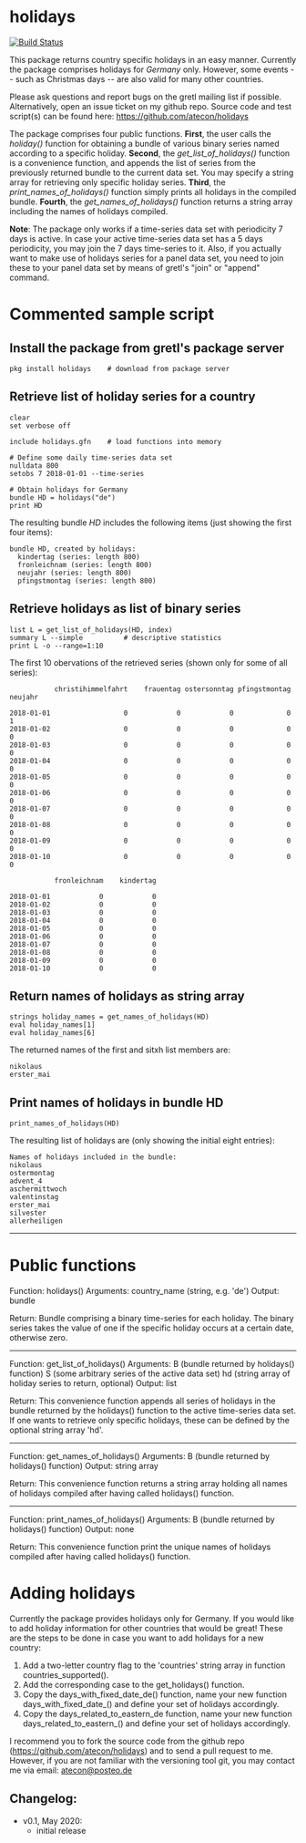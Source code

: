 # holidays
[![Build Status](https://travis-ci.org/atecon/assertion.svg?branch=master)](https://travis-ci.org/atecon/holidays)

This package returns country specific holidays in an easy manner. Currently the package comprises holidays for *Germany* only. However, some events -- such as Christmas days -- are also valid for many other countries.

Please ask questions and report bugs on the gretl mailing list if possible. Alternatively, open an issue ticket on my github repo.
Source code and test script(s) can be found here:
https://github.com/atecon/holidays

The package comprises four public functions. **First**, the user calls the *holiday()* function for obtaining a bundle of various binary series named according to a specific holiday. **Second**, the *get_list_of_holidays()* function is a convenience function, and appends the list of series from the previously returned bundle to the current data set. You may specify a string array for retrieving only specific holiday series. **Third**, the *print_names_of_holidays()* function simply prints all holidays in the compiled bundle. **Fourth**, the *get_names_of_holidays()* function returns a string array including the names of holidays compiled.

**Note**: The package only works if a time-series data set with periodicity 7 days is active. In case your active time-series data set has a 5 days periodicity, you may join the 7 days time-series to it.
Also, if you actually want to make use of holidays series for a panel data set, you need to join these to your panel data set by means of gretl's "join" or "append" command.

# Commented sample script

## Install the package from gretl's package server
```
pkg install holidays    # download from package server
```

## Retrieve list of holiday series for a country
```
clear
set verbose off

include holidays.gfn    # load functions into memory

# Define some daily time-series data set
nulldata 800
setobs 7 2018-01-01 --time-series

# Obtain holidays for Germany
bundle HD = holidays("de")
print HD
```

The resulting bundle *HD* includes the following items (just showing the first four items):
```
bundle HD, created by holidays:
  kindertag (series: length 800)
  fronleichnam (series: length 800)
  neujahr (series: length 800)
  pfingstmontag (series: length 800)
```

## Retrieve holidays as list of binary series
```
list L = get_list_of_holidays(HD, index)
summary L --simple			# descriptive statistics
print L -o --range=1:10
```
The first 10 obervations of the retrieved series (shown only for some of all series):
```
           christihimmelfahrt    frauentag ostersonntag pfingstmontag      neujahr

2018-01-01                  0            0            0             0            1
2018-01-02                  0            0            0             0            0
2018-01-03                  0            0            0             0            0
2018-01-04                  0            0            0             0            0
2018-01-05                  0            0            0             0            0
2018-01-06                  0            0            0             0            0
2018-01-07                  0            0            0             0            0
2018-01-08                  0            0            0             0            0
2018-01-09                  0            0            0             0            0
2018-01-10                  0            0            0             0            0

           fronleichnam    kindertag

2018-01-01            0            0
2018-01-02            0            0
2018-01-03            0            0
2018-01-04            0            0
2018-01-05            0            0
2018-01-06            0            0
2018-01-07            0            0
2018-01-08            0            0
2018-01-09            0            0
2018-01-10            0            0
```

## Return names of holidays as string array
```
strings holiday_names = get_names_of_holidays(HD)
eval holiday_names[1]
eval holiday_names[6]
```
The returned names of the first and sitxh list members are:
```
nikolaus
erster_mai
```
## Print names of holidays in bundle HD
```
print_names_of_holidays(HD)
```
The resulting list of holidays are (only showing the initial eight entries):
```
Names of holidays included in the bundle:
nikolaus
ostermontag
advent_4
aschermittwoch
valentinstag
erster_mai
silvester
allerheiligen
```

-----------------------------

# Public functions

Function:       holidays()
Arguments:      country_name (string, e.g. 'de')
Output:	        bundle

Return:
Bundle comprising a binary time-series for each holiday. The binary series takes the value of one if the specific holiday occurs at a certain date, otherwise zero.

-----------------------------------------------------------------------
Function:       get_list_of_holidays()
Arguments:      B (bundle returned by holidays() function)
                S (some arbitrary series of the active data set)
                hd (string array of holiday series to return, optional)
Output:         list

Return:
This convenience function appends all series of holidays in the bundle returned by the holidays() function to the active time-series data set. If one wants to retrieve only specific holidays, these can be defined by the optional string array 'hd'.

-----------------------------------------------------------------------
Function:       get_names_of_holidays()
Arguments:      B (bundle returned by holidays() function)
Output:         string array

Return:
This convenience function returns a string array holding all names of holidays compiled after having called holidays() function.

-----------------------------------------------------------------------
Function:       print_names_of_holidays()
Arguments:      B (bundle returned by holidays() function)
Output:         none

Return:
This convenience function print the unique names of holidays compiled after having called holidays() function.


# Adding holidays
Currently the package provides holidays only for Germany. If you would like to add holiday information for other countries that would be great! These are the steps to be done in case you want to add holidays for a new country:

1) Add a two-letter country flag to the 'countries' string array in
function countries_supported().
2) Add the corresponding case to the get_holidays() function.
3) Copy the days_with_fixed_date_de() function, name your new function days_with_fixed_date_<COUNTRYFLAG>() and define your set of holidays accordingly.
4) Copy the days_related_to_eastern_de function, name your new function days_related_to_eastern_<COUNTRYFLAG>() and define your set of holidays accordingly.

I recommend you to fork the source code from the github repo (https://github.com/atecon/holidays) and to send a pull request to me. However, if you are not familiar with the versioning tool git, you may contact me via email: <atecon@posteo.de>



## Changelog:
- v0.1, May 2020:
	+ initial release
